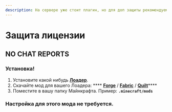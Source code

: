 ```yaml
---
description: На сервере уже стоит плагин, но для доп защиты рекомендуем этот мод.
---
```


# Защита лицензии

## NO CHAT REPORTS

### Установка!

1. Установите какой нибудь [**Лоадер**](start-moddinga.md).
2. Скачайте мод для вашего Лоадера: **** [**Forge**](https://modrinth.com/mod/no-chat-reports/changelog?g=1.19.3\&l=forge) / [**Fabric**](https://modrinth.com/mod/no-chat-reports/changelog?g=1.19.3\&l=fabric) / [**Quilt**](https://modrinth.com/mod/no-chat-reports/changelog?g=1.19.3\&l=fabric)****
3. Поместите в вашу папку Майнкрафта. Пример: **`.minecraft/mods`**

### Настройка для этого мода не требуется.&#x20;
